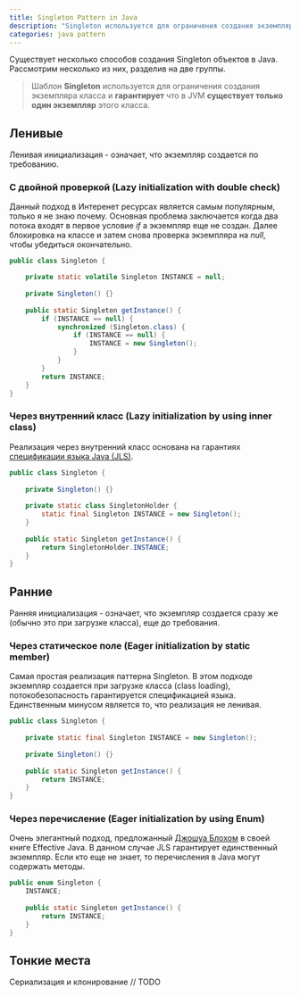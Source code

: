 ```yaml
---
title: Singleton Pattern in Java
description: "Singleton используется для ограничения создания экземпляра класса и гарантирует что в JVM **существует только один экземпляр"
categories: java pattern
---
```

Существует несколько способов создания Singleton объектов в Java. Рассмотрим несколько из них, разделив на две группы.
> Шаблон **Singleton** используется для ограничения создания экземпляра класса и **гарантирует** что в JVM **существует только один экземпляр** этого класса.

## Ленивые
Ленивая инициализация - означает, что экземпляр создается по требованию.

### С двойной проверкой (Lazy initialization with double check)
Данный подход в Интеренет ресурсах является самым популярным, только я не знаю почему.
Основная проблема заключается когда два потока входят в первое условие _if_ а экземпляр еще не создан.
Далее блокировка на классе и затем снова проверка экземпляра на _null_, чтобы убедиться окончательно.

```java
public class Singleton {

    private static volatile Singleton INSTANCE = null;
    
    private Singleton() {}
    
    public static Singleton getInstance() {
        if (INSTANCE == null) {
            synchronized (Singleton.class) {
                if (INSTANCE == null) {
                    INSTANCE = new Singleton();
                }
            }
        }
        return INSTANCE;
    }
}
```
### Через внутренний класс (Lazy initialization by using inner class)
Реализация через внутренний класс основана на гарантиях [спецификации языка Java (JLS)](https://docs.oracle.com/javase/specs/jls/se8/html/jls-12.html#jls-12.4.2).
```java
public class Singleton {
    
    private Singleton() {}
    
    private static class SingletonHolder {
        static final Singleton INSTANCE = new Singleton();
    }
    
    public static Singleton getInstance() {
        return SingletonHolder.INSTANCE;
    }
}
```
<!--excerpt-->
## Ранние
Ранняя инициализация - означает, что экземпляр создается сразу же (обычно это при загрузке класса), еще до требования.

### Через статическое поле (Eager initialization by static member)
Самая простая реализация паттерна Singleton. В этом подходе экземпляр создается при загрузке класса (class loading), потокобезопасность гарантируется спецификацией языка. Единственным минусом является то, что реализация не ленивая.
```java
public class Singleton {
    
    private static final Singleton INSTANCE = new Singleton();
    
    private Singleton() {}
    
    public static Singleton getInstance() {
        return INSTANCE;
    }
}
```

### Через перечисление (Eager initialization by using Enum)
Очень элегантный подход, предложанный [Джошуа Блохом](https://en.wikipedia.org/wiki/Joshua_Bloch) в своей книге Effective Java. В данном случае JLS гарантирует единственный экземпляр. Если кто еще не знает, то перечисления в Java могут содержать методы.
```java
public enum Singleton {
    INSTANCE;
    
    public static Singleton getInstance() {
        return INSTANCE;
    }
}
```

## Тонкие места
Сериализация и клонирование
// TODO
